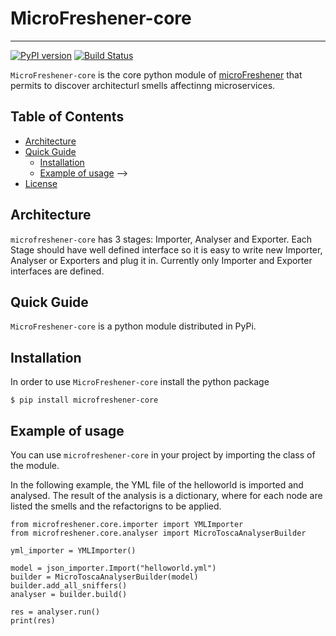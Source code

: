 # MicroFreshener-core

-------
[![PyPI version](https://badge.fury.io/py/microfreshener-core.svg)](https://badge.fury.io/py/microfreshener-core)
[![Build Status](https://travis-ci.org/di-unipi-socc/microFreshener-core.svg?branch=master)](https://travis-ci.org/di-unipi-socc/microFreshener-core)


`MicroFreshener-core` is the core python module of [microFreshener](https://github.com/di-unipi-socc/microFreshener) that permits to discover architecturl smells affectinng  microservices.


## Table of Contents
- [Architecture](#architecture)
- [Quick Guide](#quick-guide)
  * [Installation](#installation)
  * [Example of usage](#example-of-usage) -->
- [License](#license)

## Architecture
`microfreshener-core` has 3 stages: Importer, Analyser and Exporter. Each Stage should have well defined interface so it is easy to write new Importer, Analyser or Exporters and plug it in. Currently only Importer and Exporter interfaces are defined.


## Quick Guide
`MicroFreshener-core` is a python module distributed in PyPi.

## Installation
In order to use `MicroFreshener-core` install the python package

```
$ pip install microfreshener-core
```

## Example of usage
You can use `microfreshener-core` in your project by importing the class of the module.

In the following example, the YML file of the helloworld is imported and analysed.
The result of the analysis is a dictionary, where for each node are listed the smells and the refactorigns to be applied.

```
from microfreshener.core.importer import YMLImporter
from microfreshener.core.analyser import MicroToscaAnalyserBuilder

yml_importer = YMLImporter()

model = json_importer.Import("helloworld.yml")
builder = MicroToscaAnalyserBuilder(model)
builder.add_all_sniffers()
analyser = builder.build()

res = analyser.run()
print(res)
```